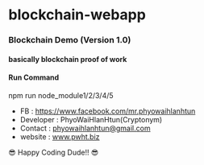 # blockchain-webapp
### Blockchain Demo (Version 1.0)
#### basically blockchain proof of work

#### Run Command
npm run node_module1/2/3/4/5

- FB : https://www.facebook.com/mr.phyowaihlanhtun
- Developer : PhyoWaiHlanHtun(Cryptonym) 
- Contact : phyowaihlanhtun@gmail.com
- website : www.pwht.biz

:sunglasses: Happy Coding Dude!! :sunglasses:
